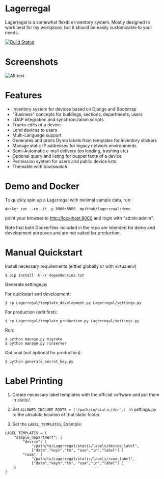 Lagerregal
==========

Lagerregal is a somewhat flexible inventory system. Mostly designed to work
best for my workplace, but it should be easily customizable to your needs.

[![Build Status](https://travis-ci.org/MPIB/Lagerregal.png?branch=master)](https://travis-ci.org/MPIB/Lagerregal)

Screenshots
===========

![Alt text](/screenshots/device_detail.png?raw=true "Device Details")

Features
========

+ Inventory system for devices based on Django and Bootstrap
+ "Business" concepts for buildings, sections, departments, users
+ LDAP integration and synchronization scripts
+ Tracks edits of a device
+ Lend devices to users
+ Multi-Language support
+ Generates and prints Dymo labels from templates for inventory stickers
+ Manage static IP addresses for legacy network environments
+ Semi-Automatic e-mail delivery (on lending, trashing etc)
+ Optional query and listing for puppet facts of a device
+ Permission system for users and public device lists
+ Themable with bootswatch

Demo and Docker
===============

To quickly spin up a Lagerregal with minimal sample data, run:

```
docker run --rm -it -p 8000:8000  mpibhub/lagerregal:demo
```

point your browser to [http://localhost:8000](http://localhost:8000) and login with "admin:admin".

Note that both Dockerfiles included in the repo are intended for demo and
development purposes and are not suited for production.

Manual Quickstart
=================

Install necessary requirements (either globally or with virtualenv)

```
$ pip install -U -r dependencies.txt
```

Generate settings.py

For quickstart and development:

```
$ cp Lagerregal/template_development.py Lagerregal/settings.py
```

For production (edit first):
```
$ cp Lagerregal/template_production.py Lagerregal/settings.py
```

Run:

```
$ python manage.py migrate
$ python manage.py runserver
```

Optional (not optional for production):

```
$ python generate_secret_key.py
```

Label Printing
===============

1. Create necessary label templates with the official software and put them in static/.

2. Set `ALLOWED_INCLUDE_ROOTS = ('/path/to/static/dir',) ` in settings.py to the absolute location of that static folder.

3. Set the `LABEL_TEMPLATES`, Example:

```
LABEL_TEMPLATES = {
    "sample_department": {
        "device": [
            "/path/to/Lagerregal/static/labels/device.label",
            ["data","keys","to", "use","in","label"] ]
        "room": [
            "/path/to/Lagerregal/static/labels/room.label",
            ["data","keys","to", "use","in","label"] ]
    }
}
```
